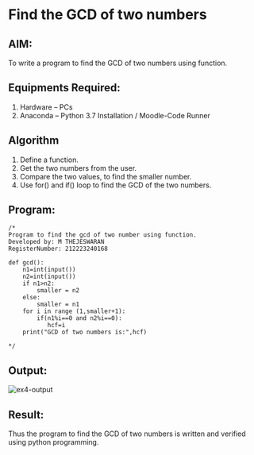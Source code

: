 # Find the GCD of two numbers

## AIM:
To write a program to find the GCD of two numbers using function.

## Equipments Required:
1. Hardware – PCs
2. Anaconda – Python 3.7 Installation / Moodle-Code Runner

## Algorithm
1. Define a function.
2. Get the two numbers from the user.
3. Compare the two values, to find the smaller number.
4. Use for() and if() loop to find the GCD of the two numbers.

## Program:
```
/*
Program to find the gcd of two number using function.
Developed by: M THEJESWARAN
RegisterNumber: 212223240168

def gcd():
    n1=int(input())
    n2=int(input())
    if n1>n2:
        smaller = n2
    else:
        smaller = n1
    for i in range (1,smaller+1):
        if(n1%i==0 and n2%i==0):
           hcf=i
    print("GCD of two numbers is:",hcf)

*/
```

## Output:
![ex4-output](https://github.com/TEJA190905/GCD-of-two-numbers/assets/167788543/248124d8-d6ee-4eea-b9e6-d7b0801e96de)

## Result:
Thus the program to find the GCD of two numbers is written and verified using python programming.
